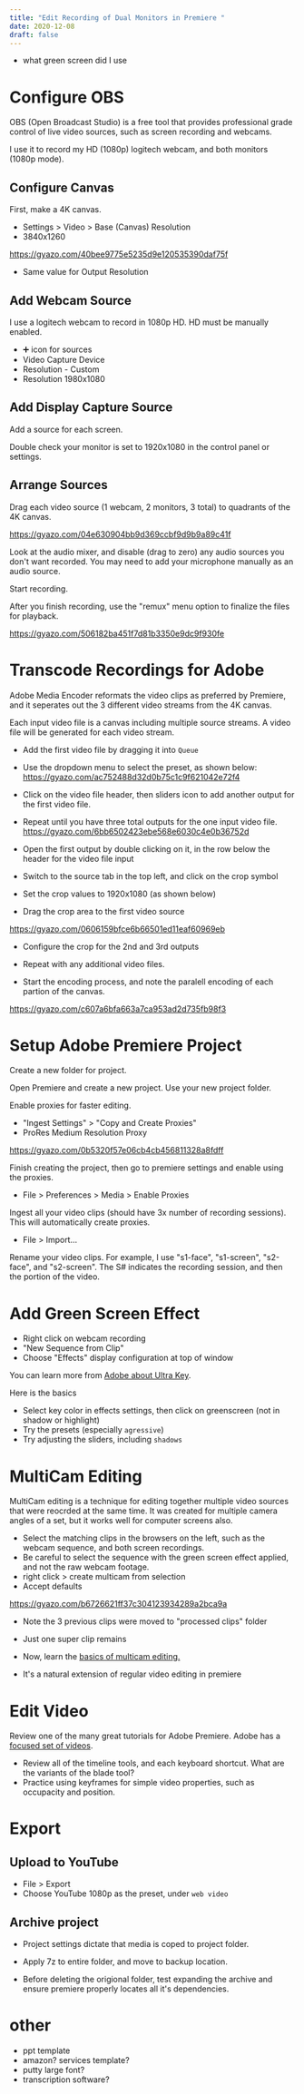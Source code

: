 ```yaml
---
title: "Edit Recording of Dual Monitors in Premiere "
date: 2020-12-08
draft: false
---
```


- what green screen did I use 

# Configure OBS
OBS (Open Broadcast Studio) is a free tool that provides professional grade control of live video sources, such as screen recording and webcams. 

I use it to record my HD (1080p) logitech webcam, and both monitors (1080p mode). 

## Configure Canvas
First, make a 4K canvas. 

- Settings > Video > Base (Canvas) Resolution
- 3840x1260

https://gyazo.com/40bee9775e5235d9e120535390daf75f

- Same value for Output Resolution

## Add Webcam Source
I use a logitech webcam to record in 1080p HD. HD must be manually enabled. 

- ➕ icon for sources
- Video Capture Device
- Resolution - Custom
- Resolution 1980x1080

## Add Display Capture Source
Add a source for each screen. 

Double check your monitor is set to 1920x1080 in the control panel or settings. 

## Arrange Sources

Drag each video source (1 webcam, 2 monitors, 3 total) to quadrants of the 4K canvas.

https://gyazo.com/04e630904bb9d369ccbf9d9b9a89c41f

Look at the audio mixer, and disable (drag to zero) any audio sources you don't want recorded. You may need to add your microphone manually as an audio source. 

Start recording. 

After you finish recording, use the "remux" menu option to finalize the files for playback. 

https://gyazo.com/506182ba451f7d81b3350e9dc9f930fe

# Transcode Recordings for Adobe

Adobe Media Encoder reformats the video clips as preferred by Premiere, and it seperates out the 3 different video streams from the 4K canvas. 

Each input video file is a canvas including multiple source streams. A video file will be generated for each video stream. 


- Add the first video file by dragging it into `Queue`
- Use the dropdown menu to select the preset, as shown below:
https://gyazo.com/ac752488d32d0b75c1c9f621042e72f4

- Click on the video file header, then sliders icon to add another output for the first video file. 
- Repeat until you have three total outputs for the one input video file. 
https://gyazo.com/6bb6502423ebe568e6030c4e0b36752d

- Open the first output by double clicking on it, in the row below the header for the video file input
- Switch to the source tab in the top left, and click on the crop symbol
- Set the crop values to 1920x1080 (as shown below)
- Drag the crop area to the first video source

https://gyazo.com/0606159bfce6b66501ed11eaf60969eb

- Configure the crop for the 2nd and 3rd outputs

- Repeat with any additional video files. 

- Start the encoding process, and note the paralell encoding of each partion of the canvas. 

https://gyazo.com/c607a6bfa663a7ca953ad2d735fb98f3

# Setup Adobe Premiere Project 

Create a new folder for project.

Open Premiere and create a new project. Use your new project folder.

Enable proxies for faster editing. 
-  "Ingest Settings" > "Copy and Create Proxies"
-  ProRes Medium Resolution Proxy

https://gyazo.com/0b5320f57e06cb4cb456811328a8fdff

Finish creating the project, then go to premiere settings and enable using the proxies. 
- File > Preferences > Media > Enable Proxies

Ingest all your video clips (should have 3x number of recording sessions). This will automatically create proxies. 

- File > Import...

Rename your video clips. For example, I use "s1-face", "s1-screen", "s2-face", and "s2-screen". The S# indicates the recording session, and then the portion of the video. 

# Add Green Screen Effect
- Right click on webcam recording
- "New Sequence from Clip"
- Choose "Effects" display configuration at top of window

You can learn more from [Adobe about Ultra Key](https://helpx.adobe.com/premiere-pro/how-to/ultra-key-effect.html#:~:text=The%20Ultra%20Key%20effect%20can%20be%20used%20to,or%20contract%20the%20selected%20color%20range%20for%20transparency%3A).

Here is the basics
- Select key color in effects settings, then click on greenscreen (not in shadow or highlight)
- Try the presets (especially `agressive`)
- Try adjusting the sliders, including `shadows`

# MultiCam Editing

MultiCam editing is a technique for editing together multiple video sources that were reocrded at the same time. It was created for multiple camera angles of a set, but it works well for computer screens also. 

- Select the matching clips in the browsers on the left, such as the webcam sequence, and both screen recordings.
- Be careful to select the sequence with the green screen effect applied, and not the raw webcam footage. 
- right click > create multicam from selection
- Accept defaults

https://gyazo.com/b6726621ff37c304123934289a2bca9a


- Note the 3 previous clips were moved to "processed clips" folder
- Just one super clip remains 

- Now, learn the [basics of multicam editing.](https://blog.pond5.com/13182-5-simple-steps-to-multi-camera-editing-in-adobe-premiere-pro/)
- It's a natural extension of regular video editing in premiere

# Edit Video

Review one of the many great tutorials for Adobe Premiere. Adobe has a [focused set of videos](https://helpx.adobe.com/premiere-pro/how-to/create-edit-sequence.html).

- Review all of the timeline tools, and each keyboard shortcut. What are the variants of the blade tool? 
- Practice using keyframes for simple video properties, such as occupacity and position. 

# Export

## Upload to YouTube
- File > Export
- Choose YouTube 1080p as the preset, under `web video`

## Archive project
- Project settings dictate that media is coped to project folder. 
- Apply 7z to entire folder, and move to backup location.

- Before deleting the origional folder, test expanding the archive and ensure premiere properly locates all it's dependencies. 

# other
- ppt template
- amazon? services template?
- putty large font?
- transcription software?
